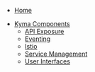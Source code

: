 * [Home](/)
<!-- markdown-link-check-disable -->
* [Kyma Components](/01-overview/README.md)
  * [API Exposure](/01-overview/api-exposure/README.md)
  * [Eventing](/01-overview/eventing/README.md)
  * [Istio](/istio/user/00-overview/README.md)
  * [Service Management](/01-overview/service-management/README.md)
  * [User Interfaces](/01-overview/ui/README.md)
<!-- markdown-link-check-enable -->
